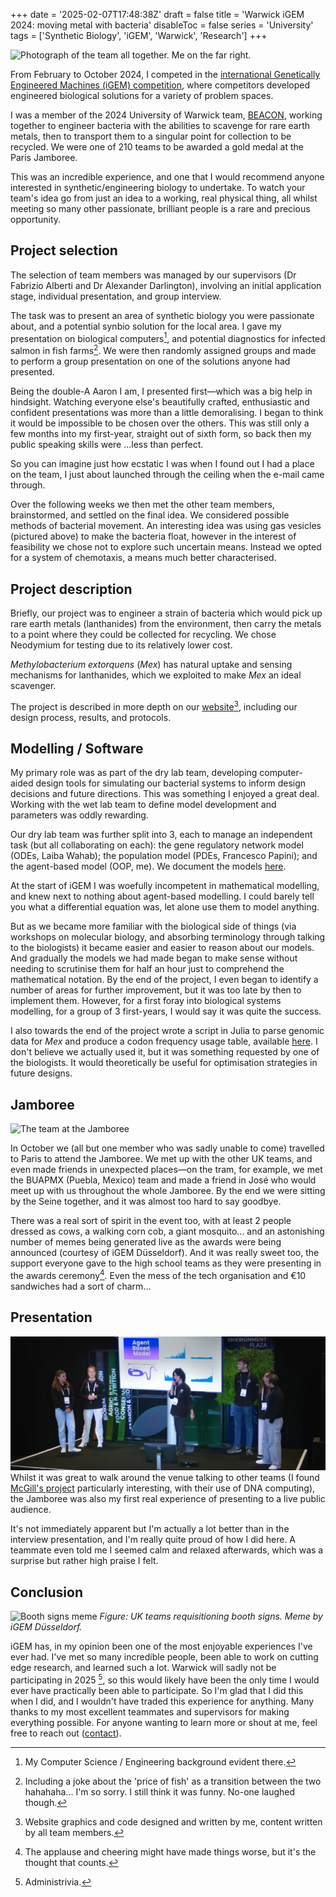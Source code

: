 +++
date = '2025-02-07T17:48:38Z'
draft = false
title = 'Warwick iGEM 2024: moving metal with bacteria'
disableToc = false
series = 'University'
tags = ['Synthetic Biology', 'iGEM', 'Warwick', 'Research']
+++

![Photograph of the team all together. Me on the far right.](/posts/igem/parisigemnight.webp)

From February to October 2024, I competed in the [international
Genetically Engineered Machines (iGEM)
competition](https://competition.igem.org/), where competitors
developed engineered biological solutions for a variety of problem
spaces.

I was a member of the 2024 University of Warwick team,
[BEACON](https://2024.igem.wiki/warwick), working together to engineer
bacteria with the abilities to scavenge for rare earth metals, then to
transport them to a singular point for collection to be recycled. We
were one of 210 teams to be awarded a gold medal at the Paris
Jamboree.

This was an incredible experience, and one that I would recommend
anyone interested in synthetic/engineering biology to undertake. To
watch your team's idea go from just an idea to a working, real
physical thing, all whilst meeting so many other passionate, brilliant
people is a rare and precious opportunity.


## Project selection
The selection of team members was managed by our supervisors (Dr
Fabrizio Alberti and Dr Alexander Darlington), involving an initial
application stage, individual presentation, and group interview. 

The task was to present an area of synthetic biology you were
passionate about, and a potential synbio solution for the local
area. I gave my presentation on biological computers[^1], and
potential diagnostics for infected salmon in fish farms[^2]. We were
then randomly assigned groups and made to perform a group presentation
on one of the solutions anyone had presented.

Being the double-A Aaron I am, I presented first—which was a big help
in hindsight. Watching everyone else's beautifully crafted,
enthusiastic and confident presentations was more than a little
demoralising. I began to think it would be impossible to be chosen
over the others. This was still only a few months into my first-year,
straight out of sixth form, so back then my public speaking skills
were ...less than perfect.

So you can imagine just how ecstatic I was when I found out I had a
place on the team, I just about launched through the ceiling when the
e-mail came through.

Over the following weeks we then met the other team members,
brainstormed, and settled on the final idea. We considered possible
methods of bacterial movement. An interesting idea was using gas
vesicles (pictured above) to make the bacteria float, however in the
interest of feasibility we chose not to explore such uncertain
means. Instead we opted for a system of chemotaxis, a means much
better characterised.

## Project description
Briefly, our project was to engineer a strain of
bacteria which would pick up rare earth metals (lanthanides) from the
environment, then carry the metals to a point where they could be
collected for recycling. We chose Neodymium for testing due to its
relatively lower cost.

*Methylobacterium extorquens* (*Mex*) has natural uptake and sensing
mechanisms for lanthanides, which we exploited to make *Mex* an ideal
scavenger.

The project is described in more depth on our
[website](https://2024.igem.wiki/warwick)[^3], including our design
process, results, and protocols.


## Modelling / Software
My primary role was as part of the dry lab team, developing
computer-aided design tools for simulating our bacterial systems to
inform design decisions and future directions. This was something I
enjoyed a great deal. Working with the wet lab team to define model
development and parameters was oddly rewarding.

Our dry lab team was further split into 3, each to manage an
independent task (but all collaborating on each): the gene regulatory
network model (ODEs, Laiba Wahab); the population model (PDEs,
Francesco Papini); and the agent-based model (OOP, me). We document
the models [here](https://2024.igem.wiki/warwick/model).

At the start of iGEM I was woefully incompetent in mathematical
modelling, and knew next to nothing about agent-based modelling. I
could barely tell you what a differential equation was, let alone use
them to model anything.

But as we became more familiar with the biological side of things (via
workshops on molecular biology, and absorbing terminology through
talking to the biologists) it became easier and easier to reason about
our models. And gradually the models we had made began to make sense
without needing to scrutinise them for half an hour just to comprehend
the mathematical notation. By the end of the project, I even began to
identify a number of areas for further improvement, but it was too
late by then to implement them. However, for a first foray into
biological systems modelling, for a group of 3 first-years, I would
say it was quite the success.

I also towards the end of the project wrote a script in Julia to parse
genomic data for *Mex* and produce a codon frequency usage table,
available
[here](https://2024.igem.wiki/warwick/contribution#codon-usage-frequency-table).
I don't believe we actually used it, but it was something requested by
one of the biologists. It would theoretically be useful for
optimisation strategies in future designs.

## Jamboree
![The team at the Jamboree](/posts/igem/teamjamboree.webp)

In October we (all but one member who was sadly unable to come)
travelled to Paris to attend the Jamboree. We met up with the other UK
teams, and even made friends in unexpected places—on the tram, for
example, we met the BUAPMX (Puebla, Mexico) team and made a friend in
José who would meet up with us throughout the whole Jamboree. By the
end we were sitting by the Seine together, and it was almost too hard
to say goodbye. 

There was a real sort of spirit in the event too, with at least 2
people dressed as cows, a walking corn cob, a giant mosquito... and an
astonishing number of memes being generated live as the awards
were being announced (courtesy of iGEM Düsseldorf). And it was really
sweet too, the support everyone gave to the high school teams as they
were presenting in the awards ceremony[^6]. Even the mess of the tech
organisation and €10 sandwiches had a sort of charm...


[^6]: The applause and cheering might have made things worse, but it's
	the thought that counts.

## Presentation
![Me presenting](presentation.webp) Whilst it was great to walk around
the venue talking to other teams (I found [McGill's
project](https://2024.igem.wiki/mcgill/description) particularly
interesting, with their use of DNA computing), the
Jamboree was also my first real experience of presenting to a live
public audience.

It's not immediately apparent but I'm actually a lot better than in
the interview presentation, and I'm really quite proud of how I did
here. A teammate even told me I seemed calm and relaxed afterwards,
which was a surprise but rather high praise I felt.

## Conclusion
![Booth signs meme](/posts/igem/boothsignsmeme.webp) 
*Figure: UK teams requisitioning booth signs. Meme by iGEM Düsseldorf.*

iGEM has, in my opinion been one of the most enjoyable experiences
I've ever had. I've met so many incredible people, been able to work
on cutting edge research, and learned such a lot. Warwick will sadly
not be participating in 2025 [^7], so this would likely have been the
only time I would ever have practically been able to participate. So
I'm glad that I did this when I did, and I wouldn't have traded this
experience for anything. Many thanks to my most excellent teammates
and supervisors for making everything possible. For anyone wanting to
learn more or shout at me, feel free to reach out
([contact](/about/)).

	
[^1]: My Computer Science / Engineering background evident there.

[^2]: Including a joke about the 'price of fish' as a transition
    between the two hahahaha... I'm so sorry. I still think it was
    funny. No-one laughed though. 

[^3]: Website graphics and code designed and written by me, content
    written by all team members.

[^7]: Administrivia.

